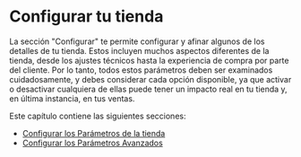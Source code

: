 # Configurar tu tienda

La sección "Configurar" te permite configurar y afinar algunos de los detalles de tu tienda. Estos incluyen muchos aspectos diferentes de la tienda, desde los ajustes técnicos hasta la experiencia de compra por parte del cliente. Por lo tanto, todos estos parámetros deben ser examinados cuidadosamente, y debes considerar cada opción disponible, ya que activar o desactivar cualquiera de ellas puede tener un impacto real en tu tienda y, en última instancia, en tus ventas.

Este capítulo contiene las siguientes secciones:

* [Configurar los Parámetros de la tienda](parametros-tienda/)
* [Configurar los Parámetros Avanzados](parametros-avanzados/)

